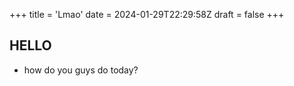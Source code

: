 +++
title = 'Lmao'
date = 2024-01-29T22:29:58Z
draft = false
+++

## HELLO
- how do you guys do today?
